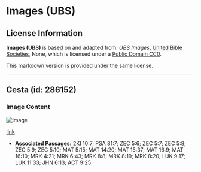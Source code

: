 # Images (UBS)

## License Information

**Images (UBS)** is based on and adapted from: _UBS Images_, [United Bible Societies](https://unitedbiblesocieties.org/), None, which is licensed under a [Public Domain CC0](https://creativecommons.org/public-domain/cc0/).

This markdown version is provided under the same license.



--------------------------------

## Cesta (id: 286152)

### Image Content

![Image](https://cdn.aquifer.bible/aquifer-content/resources/Media/WEB-0495_basket.jpg)

[link](https://cdn.aquifer.bible/aquifer-content/resources/Media/WEB-0495_basket.jpg)

* **Associated Passages:** 2KI 10:7; PSA 81:7; ZEC 5:6; ZEC 5:7; ZEC 5:8; ZEC 5:9; ZEC 5:10; MAT 5:15; MAT 14:20; MAT 15:37; MAT 16:9; MAT 16:10; MRK 4:21; MRK 6:43; MRK 8:8; MRK 8:19; MRK 8:20; LUK 9:17; LUK 11:33; JHN 6:13; ACT 9:25

